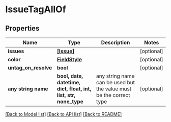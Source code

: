 # IssueTagAllOf


## Properties
Name | Type | Description | Notes
------------ | ------------- | ------------- | -------------
**issues** | [**[Issue]**](Issue.md) |  | [optional] 
**color** | [**FieldStyle**](FieldStyle.md) |  | [optional] 
**untag_on_resolve** | **bool** |  | [optional] 
**any string name** | **bool, date, datetime, dict, float, int, list, str, none_type** | any string name can be used but the value must be the correct type | [optional]

[[Back to Model list]](../README.md#documentation-for-models) [[Back to API list]](../README.md#documentation-for-api-endpoints) [[Back to README]](../README.md)


